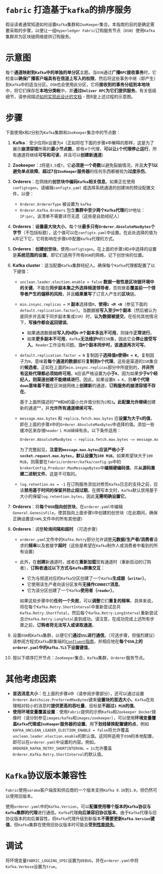 # `fabric` 打造基于`kafka`的排序服务

假设读者通常知道如何设置`Kafka`集群和`ZooKeeper`集合。本指南的目的是确定需要采取的步骤，以便让一组`Hyperledger Fabric`订购服务节点（`OSN`）使用`Kafka`集群并为区块链网络提供订购服务。

# 示意图

每个**通道映射到`Kafka`中的单独的单分区**主题。当`OSN`通过**广播`RPC`接收事务**时，它检查以**确保广播客户端具有在信道上写入的权限**，然后将这些事务中继（即产生）到`Kafka`中的适当分区。`OSN`也会使用此分区，它将**接收到的事务分组到本地块**中，将它们保存在**本地分类帐**中，并**通过`Deliver RPC`为它们提供服务**。有关低级细节，请参阅描述[如何实现此设计的文档](https://docs.google.com/document/d/19JihmW-8blTzN99lAubOfseLUZqdrB6sBR0HsRgCAnY/edit) - 图8是上述过程的示意图。

# 步骤

下面使用`K`和`Z`分别为`Kafka`集群和`ZooKeeper`集合中的节点数：

1. **Kafka**：至少应将`K`设置为`4`（正如将在下面的步骤`4`中解释的那样，这是为了展示**崩溃容错**所需的**最小节点数**，即有`4`个代理，**可以让`1`个代理停止运行**，所有通道将继续**可写和可读**，并且可以**创建新通道**）

2. **Zookeeper**：`Z`将是`3,5`或`7`。它**必须是一个奇数**以避免裂脑情况，并且**大于1以避免单点故障**。**超过7台`ZooKeeper`服务器**的任何东西都被视为**过度杀伤**。

3. **Orderers**：在网络的**创世块中编码`Kafka`相关信息**。如果正在使用`configtxgen`，请编辑`configtx.yaml` 或选择系统通道的创建块的预设配置文件，以便：
   + `Orderer.OrdererType` 被设置为 `kafka`
   + `Orderer.Kafka.Brokers` 包含**集群中至少两个`Kafka`代理**的`IP`地址：`IP:por`。该清单不需要详尽无遗（这些是自助经纪人）

4. **Orderers**：**设置最大块大小**。每个块**最多只有`Orderer.AbsoluteMaxBytes`个字节**（不包括标题），这个值可以在`configtx.yaml`中设置。在此处选择的值为`A`并记下它，它将影响在步骤`6`中配置`Kafka`代理的方式。

5. **Orderers**：**创建创世块**，使用`configtxgen`。在上面的步骤`3`和`4`中选择的设置是**系统范围的设置**，即它们适用于所有`OSN`的网络，记下创世块的位置。

6. **Kafka cluster**：适当配置`Kafka`集群经纪人。确保每个`Kafka`代理都配置了以下键值：

   + `unclean.leader.election.enable = false` **数据一致性是区块链环境中的关键**。不能在**同步副本集之外选择频道领导者**，否则冒着**覆盖前一个领导者产生的偏移的风险**，并且**结果重写**了订货人产生的**区块**链。

   + `min.insync.replicas = M` **副本**选择值`M`，**使得`1 <M <N`**（参见下面的`default.replication.factor`）。当数据被**写入至少`M`个副本**（然后被认为是同步并且属于同步副本集或`ISR`）时，**认为数据被提交**。在任何其他情况下，**写操作都会返回错误**。

     + 如果通道数据被**写入的`N`的`N-M`个副本多达不可用**，则操作**正常进行**。
     + 如果**更多副本不可用**，`Kafka`**无法维护**`M`的`ISR`集，因此它会**停止接受写入**。`Reader`工作没有问题。**当`M`个副本同步时，该通道再次可写**。

   + `default.replication.factor = N` 复制因子**选择值`N`使得`N < K`**。复制因子为`N`，意味着**每个通道的数据**都将**复制到`N`个代理**。这些是渠道的`ISR`集合的**候选者**。正如在上面的`min.insync.replicas`部分中所提到的，**并非所有这些代理都必须始终可用**。`N`应该严格设置为**小于`K`**，因为如果**少于`N`个经纪人，则渠道创建不能继续进行**。因此，如果设置`N = K`，则**单个代理`down`**意味着**不能**在区块链网络上**创建新**的通道，**订购服务的崩溃容错不存在**。

     基于上面所描述的**`M`和`N`的最小允许值分别为`2`和`3`**。此配置允许继续**创建新的通道**，并**允许所有通道继续可写**。

   + `message.max.bytes` 和 `replica.fetch.max.bytes` 应**设置为大于`A`的值**，即在上面的步骤`4`中的`Orderer.AbsoluteMaxBytes`中选择的值。添加一些缓冲区来存储`header`  `1 MiB`绰绰有余。以下条件适用：

     ```sh
     Orderer.AbsoluteMaxBytes < replica.fetch.max.bytes <= message.max.bytes
     ```

     为了完整起见，**注意到`message.max.bytes`应该严格小于`socket.request.max.bytes`，默认设置为`100 MiB`**。如果希望块大于`100 MiB`，则需要在`fabric/orderer/kafka/config.go`中的`brokerConfig.Producer.MaxMessageBytes`中**编辑硬编码值**，并**从源码重建二进制文件**。这是不可取的。

   + `log.retention.ms = -1` 在订购服务添加对修剪`Kafka`日志的支持之前，应该**禁用基于时间的保留并防止段过期**。在撰写本文时，`Kafka`默认禁用基于大小的保留`log.retention.bytes`，因此**无需明确设置它**。

7. **Orderers**：将**每个`OSN`指向创世块**。在`orderer.yaml`中编辑`General.GenesisFile`，使其指向上面步骤`5`中创建的创世块（在此期间，确保正确设置该`YAML`文件中的所有其他键）

8. **Orderers**：调整**轮询间隔和超时** （可选步骤）

   + `orderer.yaml`文件中的`Kafka.Retry`部分允许调整**元数据/生产者/消费者**请求的**频率**以及套接字**超时**（这些是希望在`Kafka`制作人或消费者中看到的所有设置）

   + 此外，在**创建**新通道时，或者在**重新加载**现有通道时（重新启动的订购者），**订购者通过以下方式与`Kafka`群集交互**：

     + 它为与频道对应的`Kafka`分区创建了一个`Kafka`**生成器（`writer`）**。
     + 它使用该生产者向该分区发布**无操作`CONNECT`消息**。
     + 它为该分区创建了一个`Kafka`**使用者（`reader`）**。

     如果这些步骤中的**任何一个失败**，可以**调整**它们**重复的频率**。具体来说，将在每个`Kafka.Retry.ShortInterval`中重新尝试总共`Kafka.Retry.ShortTotal`，然后每个`Kafka.Retry.LongInterval`重新尝试总计`Kafka.Retry.LongTotal`直到成功。请注意，在成功完成上述所有步骤之前，**订购者将无法写入或读取通道**。

9. 设置`OSN`和`Kafka`集群，以便它们**通过`SSL`进行通信**。（可选步骤，但强烈建议）请参阅方程式`Kafka`群集端的[`Confluent`指南](https://docs.confluent.io/2.0.0/kafka/ssl.html)，并相应地在**每个`OSN`上的`orderer.yaml`中的`Kafka.TLS`下设置键值**。

10. 按以下顺序打开节点：`ZooKeeper`集合，`Kafka`集群，`Orderer`服务节点。

# 其他考虑因素

+ **首选消息大小**：在上面的步骤`4`中（请参阅步骤部分），还可以通过设置`Orderer.Batchsize.PreferredMaxBytes`键来**设置块的首选大小**。`Kafka`在处理相对较小的消息时**提供更高的吞吐量**，目标是**不超过`1 MiB`的值**。
+ **使用环境变量覆盖设置**：使用`Fabric`提供的示例`Kafka`和`Zookeeper Docker`镜像时（请分别参见`images/kafka`和`images/zookeeper`），可以使用**环境变量覆盖`Kafka`代理或`ZooKeeper`服务器的设置**。用**下划线替换配置键的点**，例如`KAFKA_UNCLEAN_LEADER_ELECTION_ENABLE = false`将允许覆盖`unclean.leader.election.enable`的默认值。这同样适用于`OSN`的本地配置，即可以在`orderer.yaml`中设置的内容。例如，`ORDERER_KAFKA_RETRY_SHORTINTERVAL = 1s`允许覆盖`Orderer.Kafka.Retry.ShortInterval`的默认值。

# `Kafka`协议版本兼容性

`Fabric`使用`sarama`客户端库和供应商的一个版本支持`Kafka 0.10`到`1.0`，但仍然可以使用旧版本。

使用`orderer.yaml`中的`Kafka.Version`，可以**配置使用哪个版本的`Kafka`协议与`Kafka`集群的代理**进行通信。`Kafka`代理**向后兼容旧协议版本**。由于`Kafka`代理与旧协议版本的向后兼容性，将`Kafka`代理升级到新版本**不需要更新`Kafka.Version`键值**，但`Kafka`集群在使用旧协议版本时可能会**受到[性能损失](https://kafka.apache.org/documentation/#upgrade_11_message_format)**。

# 调试

将环境变量`FABRIC_LOGGING_SPEC`设置为`DEBUG`，并在`orderer.yaml`中将`Kafka.Verbose`设置为`true`。